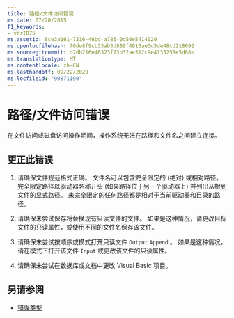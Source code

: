 ```yaml
---
title: 路径/文件访问错误
ms.date: 07/20/2015
f1_keywords:
- vbrID75
ms.assetid: 6ce3a161-7316-46bd-a785-0d50e5414020
ms.openlocfilehash: 70de8f9cb33ab3d889f4916ae3d5de48cd218092
ms.sourcegitcommit: d2db216e46323f73b32ae312c9e4135258e5d68e
ms.translationtype: MT
ms.contentlocale: zh-CN
ms.lasthandoff: 09/22/2020
ms.locfileid: "90871190"
---
```

# <a name="pathfile-access-error"></a>路径/文件访问错误

在文件访问或磁盘访问操作期间，操作系统无法在路径和文件名之间建立连接。  
  
## <a name="to-correct-this-error"></a>更正此错误  
  
1. 请确保文件规范格式正确。 文件名可以包含完全限定的 (绝对) 或相对路径。 完全限定路径以驱动器名称开头 (如果路径位于另一个驱动器上) 并列出从根到文件的显式路径。 未完全限定的任何路径都是相对于当前驱动器和目录的路径。  
  
2. 请确保未尝试保存将替换现有只读文件的文件。 如果是这种情况，请更改目标文件的只读属性，或使用不同的文件名保存该文件。  
  
3. 请确保未尝试按顺序或模式打开只读文件 `Output` `Append` 。 如果是这种情况，请在模式下打开该文件 `Input` 或更改该文件的只读属性。  
  
4. 请确保未尝试在数据库或文档中更改 Visual Basic 项目。  
  
## <a name="see-also"></a>另请参阅

- [错误类型](../../programming-guide/language-features/error-types.md)
